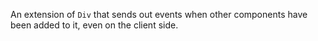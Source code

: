 An extension of `Div` that sends out events when other components have been added to it, even on the client side.